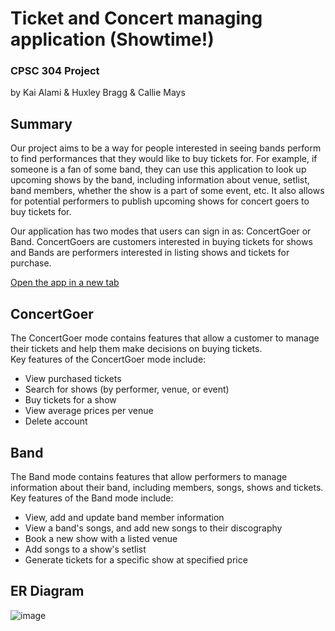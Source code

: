 # Ticket and Concert managing application (Showtime!)
### CPSC 304 Project  
by Kai Alami & Huxley Bragg & Callie Mays  

## Summary
Our project aims to be a way for people interested in seeing bands perform to find performances that they would like to buy tickets for. For example, if someone is a fan of some band, they can use this application to look up upcoming shows by the band, including information about venue, setlist, band members, whether the show is a part of some event, etc. It also allows for potential performers to publish upcoming shows for concert goers to buy tickets for.  

Our application has two modes that users can sign in as: ConcertGoer or Band. ConcertGoers are customers interested in buying tickets for shows and Bands are performers interested in listing shows and tickets for purchase.  

<a href="https://www.students.cs.ubc.ca/~kaialami/project/landingpage.php" target="_blank">Open the app in a new tab</a>

## ConcertGoer
The ConcertGoer mode contains features that allow a customer to manage their tickets and help them make decisions on buying tickets.  
Key features of the ConcertGoer mode include:  
- View purchased tickets
- Search for shows (by performer, venue, or event)
- Buy tickets for a show
- View average prices per venue
- Delete account

## Band
The Band mode contains features that allow performers to manage information about their band, including members, songs, shows and tickets.  
Key features of the Band mode include:
- View, add and update band member information
- View a band's songs, and add new songs to their discography
- Book a new show with a listed venue
- Add songs to a show's setlist
- Generate tickets for a specific show at specified price

## ER Diagram
![image](https://media.github.students.cs.ubc.ca/user/18230/files/587b4845-16ba-40c5-a705-5d5c0162face)
